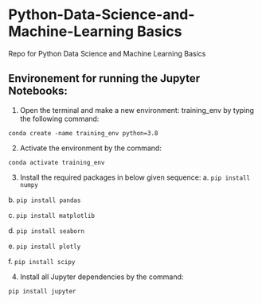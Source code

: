 # Python-Data-Science-and-Machine-Learning Basics
Repo for Python Data Science and Machine Learning Basics

## Environement for running the Jupyter Notebooks:
1. Open the terminal and make a new environment: training_env by typing the following command:
```
conda create -name training_env python=3.8
```
2. Activate the environment by the command:
```
conda activate training_env
```
3. Install the required packages in below given sequence:
 a. ```pip install numpy```

 b. ```pip install pandas```

 c. ```pip install matplotlib```

 d. ```pip install seaborn```

 e. ```pip install plotly```
 
 f. ```pip install scipy```

4.  Install all Jupyter dependencies by the command:
```
pip install jupyter
```